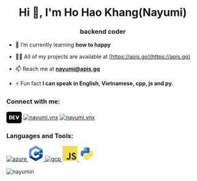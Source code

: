 <h1 align="center">Hi 👋, I'm Ho Hao Khang(Nayumi)</h1>
<h3 align="center">backend coder</h3>

- 🌱 I’m currently learning **how to happy**

- 👨‍💻 All of my projects are available at [https://apis.gq](https://apis.gq)

- 📫 Reach me at **nayumi@apis.gq**

- ⚡ Fun fact **I can speak in English, Vietnamese, cpp, js and py.**

<h3 align="left">Connect with me:</h3>
<p align="left">
<a href="https://dev.to/nayumi" target="blank"><img align="center" src="https://raw.githubusercontent.com/nayumin/nayumin/main/devto.svg" alt="nayumi" height="30" width="40" /></a>
<a href="https://fb.com/nayumi.vnx" target="blank"><img align="center" src="https://raw.githubusercontent.com/rahuldkjain/github-profile-readme-generator/master/src/images/icons/Social/facebook.svg" alt="nayumi.vnx" height="30" width="40" /></a>
<a href="https://instagram.com/nayumi.vnx" target="blank"><img align="center" src="https://raw.githubusercontent.com/rahuldkjain/github-profile-readme-generator/master/src/images/icons/Social/instagram.svg" alt="nayumi.vnx" height="30" width="40" /></a>
</p>

<h3 align="left">Languages and Tools:</h3>
<p align="left"> <a href="https://azure.microsoft.com/en-in/" target="_blank" rel="noreferrer"> <img src="https://www.vectorlogo.zone/logos/microsoft_azure/microsoft_azure-icon.svg" alt="azure" width="40" height="40"/> </a> <a href="https://www.w3schools.com/cpp/" target="_blank" rel="noreferrer"> <img src="https://raw.githubusercontent.com/devicons/devicon/master/icons/cplusplus/cplusplus-original.svg" alt="cplusplus" width="40" height="40"/> </a> <a href="https://cloud.google.com" target="_blank" rel="noreferrer"> <img src="https://www.vectorlogo.zone/logos/google_cloud/google_cloud-icon.svg" alt="gcp" width="40" height="40"/> </a> <a href="https://developer.mozilla.org/en-US/docs/Web/JavaScript" target="_blank" rel="noreferrer"> <img src="https://raw.githubusercontent.com/devicons/devicon/master/icons/javascript/javascript-original.svg" alt="javascript" width="40" height="40"/> </a> <a href="https://www.python.org" target="_blank" rel="noreferrer"> <img src="https://raw.githubusercontent.com/devicons/devicon/master/icons/python/python-original.svg" alt="python" width="40" height="40"/> </a> </p>

<p><img align="center" src="https://github-readme-stats.vercel.app/api/top-langs?username=nayumin&show_icons=true&locale=en&layout=compact" alt="nayumin" /></p>

